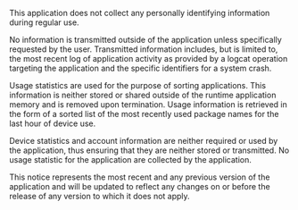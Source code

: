 This application does not collect any personally identifying information during regular use. 

No information is transmitted outside of the application unless specifically requested by the user. Transmitted information includes, but is limited to, the most recent log of application activity as provided by a logcat operation targeting the application and the specific identifiers for a system crash.

Usage statistics are used for the purpose of sorting applications. This information is neither stored or shared outside of the runtime application memory and is removed upon termination. Usage information is retrieved in the form of a sorted list of the most recently used package names for the last hour of device use.

Device statistics and account information are neither required or used by the application, thus ensuring that they are neither stored or transmitted. No usage statistic for the application are collected by the application.

This notice represents the most recent and any previous version of the application and will be updated to reflect any changes on or before the release of any version to which it does not apply.